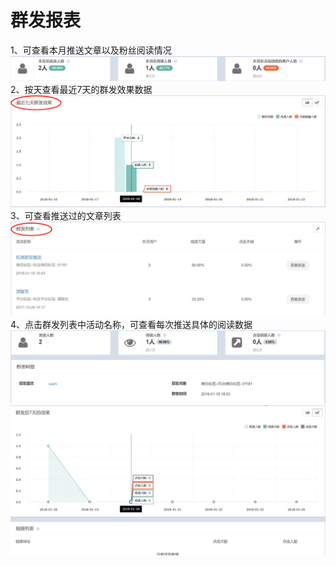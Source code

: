 # 群发报表

1、可查看本月推送文章以及粉丝阅读情况![](/assets/1516594165%281%29.png)2、按天查看最近7天的群发效果数据![](/assets/1516594283%281%29.png)3、可查看推送过的文章列表![](/assets/1516594393%281%29.png)4、点击群发列表中活动名称，可查看每次推送具体的阅读数据![](/assets/1516594516%281%29.png)![](/assets/1516594549%281%29.png)

